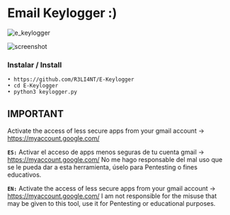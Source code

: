 # Email Keylogger :)

![e_keylogger](https://user-images.githubusercontent.com/75953873/146484367-380de282-d37c-4b16-aedf-da388b6e6f65.png)


![screenshot](https://user-images.githubusercontent.com/75953873/146484712-2cbbb44e-3237-42f0-a191-d37d9404fc33.png)


### Instalar / Install

```
• https://github.com/R3LI4NT/E-Keylogger
• cd E-Keylogger
• python3 keylogger.py
```

## IMPORTANT

Activate the access of less secure apps from your gmail account -> https://myaccount.google.com/



**`ES:`** 
Activar el acceso de apps menos seguras de tu cuenta gmail -> https://myaccount.google.com/
No me hago responsable del mal uso que se le pueda dar a esta herramienta, úselo para Pentesting o fines educativos.

**`EN:`**
Activate the access of less secure apps from your gmail account -> https://myaccount.google.com/
I am not responsible for the misuse that may be given to this tool, use it for Pentesting or educational purposes.
